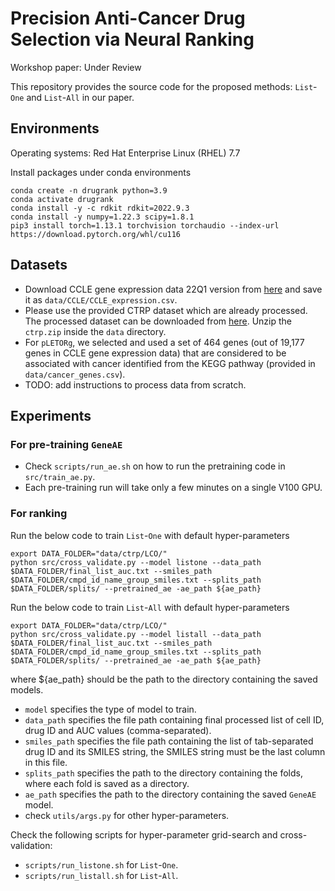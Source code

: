 # Precision Anti-Cancer Drug Selection via Neural Ranking

Workshop paper: Under Review

This repository provides the source code for the proposed methods: $\mathtt{List\text{-}One}$ and $\mathtt{List\text{-}All}$ in our paper.

## Environments
Operating systems: Red Hat Enterprise Linux (RHEL) 7.7

Install packages under conda environments
```
conda create -n drugrank python=3.9
conda activate drugrank
conda install -y -c rdkit rdkit=2022.9.3
conda install -y numpy=1.22.3 scipy=1.8.1
pip3 install torch=1.13.1 torchvision torchaudio --index-url https://download.pytorch.org/whl/cu116
````

## Datasets
- Download CCLE gene expression data 22Q1 version from [here](https://ndownloader.figshare.com/files/34008404) and save it as `data/CCLE/CCLE_expression.csv`.
- Please use the provided CTRP dataset which are already processed. The processed dataset can be downloaded from [here](https://drive.google.com/file/d/1NzpOa0g0eA_Yk0lVdkn4tLABHgL7QqmS/view?usp=sharing). Unzip the `ctrp.zip` inside the `data` directory.
- For $\mathtt{pLETORg}$, we selected and used a set of 464 genes (out of 19,177 genes in CCLE gene expression data) that are considered to be associated with cancer identified from the KEGG pathway (provided in `data/cancer_genes.csv`).
- TODO: add instructions to process data from scratch.

## Experiments

### For pre-training $\mathtt{GeneAE}$

- Check `scripts/run_ae.sh` on how to run the pretraining code in `src/train_ae.py`.
- Each pre-training run will take only a few minutes on a single V100 GPU.

### For ranking 
Run the below code to train $\mathtt{List\text{-}One}$ with default hyper-parameters

```
export DATA_FOLDER="data/ctrp/LCO/"
python src/cross_validate.py --model listone --data_path $DATA_FOLDER/final_list_auc.txt --smiles_path $DATA_FOLDER/cmpd_id_name_group_smiles.txt --splits_path $DATA_FOLDER/splits/ --pretrained_ae -ae_path ${ae_path}
```

Run the below code to train $\mathtt{List\text{-}All}$ with default hyper-parameters

```
export DATA_FOLDER="data/ctrp/LCO/"
python src/cross_validate.py --model listall --data_path $DATA_FOLDER/final_list_auc.txt --smiles_path $DATA_FOLDER/cmpd_id_name_group_smiles.txt --splits_path $DATA_FOLDER/splits/ --pretrained_ae -ae_path ${ae_path}
```
where ${ae_path} should be the path to the directory containing the saved models.

- `model` specifies the type of model to train.
- `data_path` specifies the file path containing final processed list of cell ID, drug ID and AUC values (comma-separated).
- `smiles_path` specifies the file path containing the list of tab-separated drug ID and its SMILES string, the SMILES string must be the last column in this file. 
- `splits_path` specifies the path to the directory containing the folds, where each fold is saved as a directory.
- `ae_path` specifies the path to the directory containing the saved $\mathtt{GeneAE}$ model.
- check `utils/args.py` for other hyper-parameters.

Check the following scripts for hyper-parameter grid-search and cross-validation:
- `scripts/run_listone.sh` for $\mathtt{List\text{-}One}$.
- `scripts/run_listall.sh` for $\mathtt{List\text{-}All}$.


